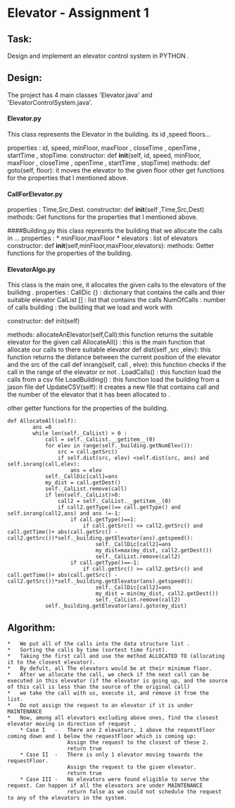 Elevator - Assignment 1
=======================

Task:
-----
Design and implement an elevator control system in PYTHON .

Design:
-------
The project has 4 main classes 'Elevator.java' and 'ElevatorControlSystem.java'.

#### Elevator.py
This class represents the Elevator in the building. its id ,speed floors...

  properties :
      id, speed, minFloor, maxFloor , closeTime , openTime , startTime , stopTime.
  constructor:
    def __init__(self, id, speed, minFloor, maxFloor , closeTime , openTime , startTime , stopTime)
  methods:
  def goto(self, floor): it moves the elevator to the given floor
  other get functions for the properties that I mentioned above.


#### CallForElevator.py 
 properties :
     Time,Src,Dest.
  constructor:
     def __init__(self ,Time,Src,Dest)
  methods:
   Get functions for the properties that I mentioned above.

####Building.py
this class represnts the building that we allocate the calls in ...
 properties :
     * minFloor,maxFloor
     * elevators : list of elevators
  constructor:
     def __init__(self,minFloor,maxFloor,elevators):
  methods:
   Getter functions for the properties of the building.


#### ElevatorAlgo.py
This class  is the main one, it allocates the given calls to the elevators of the builidng .
properties :
      CallDic {} :  dictionary that contains the calls and thier suitable elevator
      CalList [] :  list that contains the calls
      NumOfCalls : number of calls
      building  :  the building that we load and work with
        
  constructor:
     def init(self)
     
  methods:
  allocateAnElevator(self,Call):this function returns the suitable elevator for the given call
  AllocateAll() : this is the main function that allocate our calls to there suitable elevator
  def dist(self ,src ,elev): this function returns the distance between the current position of the elevator and the src of the call
  def inrang(self, call , elve): this function checks if the call in the range of the elevator or not .
  LoadCalls() :  this function load  the calls from a csv file
  LoadBuilding() :  this function load  the building from a jason file
  def UpdateCSV(self): it creates a new file that contains call and the number of the elevator that it has been allocated to .
  
  other getter functions for the properties of the building.

```
def AllocateAll(self):
        ans =0
        while len(self._CalList) > 0 :
            call = self._CalList.__getitem__(0)
            for elev in range(self._building.getNumElev()):
                src = call.getSrc()
                if self.dist(src, elev) <self.dist(src, ans) and self.inrang(call,elev):
                    ans = elev
            self._CallDic[call]=ans
            my_dist = call.getDest()
            self._CalList.remove(call)
            if len(self._CalList)>0:
                call2 = self._CalList.__getitem__(0)
                if call2.getType()== call.getType() and self.inrang(call2,ans) and ans !=-1:
                    if call.getType()==1:
                        if call.getSrc() <= call2.getSrc() and call.getTime()+ abs(call.getSrc() - call2.getSrc())*self._building.getElevator(ans).getspeed():
                            self._CallDic[call2]=ans
                            my_dist=max(my_dist, call2.getDest())
                            self._CalList.remove(call2)
                    if call.getType()==-1:
                        if call.getSrc() >= call2.getSrc() and call.getTime()+ abs(call.getSrc() - call2.getSrc())*self._building.getElevator(ans).getspeed():
                            self._CallDic[call2]=ans
                            my_dist = min(my_dist, call2.getDest())
                            self._CalList.remove(call2)
            self._building.getElevator(ans).goto(my_dist)
```

Algorithm:
-------------------------------------
```
*   We put all of the calls into the data structure list .
*   Sorting the calls by time (sortest time first).
*   Taking the first call and use the method ALLOCATED TO (allocating it to the closest elevator).
*   By defult, all The elevators would be at their minimum floor.
*   After we allocate the call, we check if the next call can be executed in this elevator (if the elevator is going up, and the source of this call is less than the source of the original call)
*   we take the call with us, execute it, and remove it from the list.  
*   Do not assign the request to an elevator if it is under MAINTENANCE 
*   Now, among all elevators excluding above ones, find the closest elevator moving in direction of request .
    * Case I   -   There are 2 elevators, 1 above the requestFloor coming down and 1 below the requestFloor which is coming up:
                   Assign the request to the closest of these 2.
                   return true
    * Case II  -   There is only 1 elevator moving towards the requestFloor.
                   Assign the request to the given elevator.
                   return true
    * Case III -   No elevators were found eligible to serve the request. Can happen if all the elevators are under MAINTENANCE
                   return false as we could not schedule the request to any of the elevators in the system.
```
